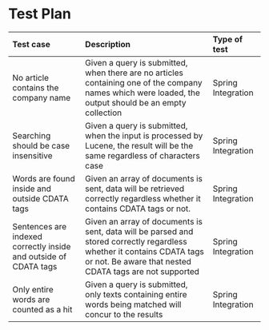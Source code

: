 # Test Plan

| Test case                                                        | Description                                                                                                                                                                       | Type of test       |
|:-----------------------------------------------------------------|:----------------------------------------------------------------------------------------------------------------------------------------------------------------------------------|:-------------------|
| No article contains the company name                             | Given a query is submitted, when there are no articles containing one of the company names which were loaded, the output should be an empty collection                            | Spring Integration | 
| Searching should be case insensitive                             | Given a query is submitted, when the input is processed by Lucene, the result will be the same regardless of characters case                                                      | Spring Integration | 
| Words are found inside and outside CDATA tags                    | Given an array of documents is sent, data will be retrieved correctly regardless whether it contains CDATA tags or not.                                                           | Spring Integration |
| Sentences are indexed correctly inside and outside of CDATA tags | Given an array of documents is sent, data will be parsed and stored correctly regardless whether it contains CDATA tags or not. Be aware that nested CDATA tags are not supported | Spring Integration |                  |
| Only entire words are counted as a hit                           | Given a query is submitted, only texts containing entire words being matched will concur to the results                                                                           | Spring Integration |
